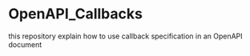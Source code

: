 # OpenAPI_Callbacks
this repository explain how to use callback specification in an OpenAPI document
